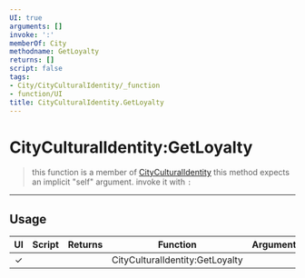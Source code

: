 ```yaml
---
UI: true
arguments: []
invoke: ':'
memberOf: City
methodname: GetLoyalty
returns: []
script: false
tags:
- City/CityCulturalIdentity/_function
- function/UI
title: CityCulturalIdentity.GetLoyalty
---
```

# CityCulturalIdentity:GetLoyalty
> this function is a member of [CityCulturalIdentity](civ-6/lua/CityCulturalIdentity.md)
> this method expects an implicit "self" argument. invoke it with `:`
-----
## Usage
|  UI | Script | Returns | Function | Arguments |
|:---:|:------:|-------:|:--------:|:---------|
|✓| ||CityCulturalIdentity:GetLoyalty||
